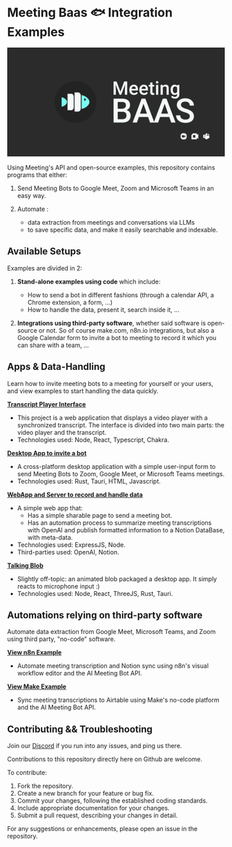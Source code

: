 # Meeting Baas 🐟 Integration Examples
![Header](./GithubPreview.png)

Using Meeting's API and open-source examples, this repository contains programs that either:

1. Send Meeting Bots to Google Meet, Zoom and Microsoft Teams in an easy way.

2. Automate :
    - data extraction from meetings and conversations via LLMs
    - to save specific data, and make it easily searchable and indexable.

## Available Setups

Examples are divided in 2:

1. **Stand-alone examples using code** which include:
    - How to send a bot in different fashions (through a calendar API, a Chrome extension, a form, ...)
    - How to handle the data, present it, search inside it, ...

2. **Integrations using third-party software**, whether said software is open-source or not. So of course make.com, n8n.io integrations, but also a Google Calendar form to invite a bot to meeting to record it which you can share with a team, ...

## Apps & Data-Handling

Learn how to invite meeting bots to a meeting for yourself or your users, and view examples to start handling the data quickly.

**[Transcript Player Interface](./apps/player-interface/)**
- This project is a web application that displays a video player with a synchronized transcript. The interface is divided into two main parts: the video player and the transcript.
- Technologies used: Node, React, Typescript, Chakra.

**[Desktop App to invite a bot](./apps/rust-send-bots-form/)**
- A cross-platform desktop application with a simple user-input form to send Meeting Bots to Zoom, Google Meet, or Microsoft Teams meetings.
- Technologies used: Rust, Tauri, HTML, Javascript.

**[WebApp and Server to record and handle data](./apps/node-js-to-notion-llm-brief/)**
- A simple web app that:
  - Has a simple sharable page to send a meeting bot.
  - Has an automation process to summarize meeting transcriptions with OpenAI and publish formatted information to a Notion DataBase, with meta-data.
- Technologies used: ExpressJS, Node.
- Third-parties used: OpenAI, Notion.

**[Talking Blob](./apps/rust-talking-blob/)**
- Slightly off-topic: an animated blob packaged a desktop app. It simply reacts to microphone input :)
- Technologies used: Node, React, ThreeJS, Rust, Tauri.

## Automations relying on third-party software

Automate data extraction from Google Meet, Microsoft Teams, and Zoom using third party, "no-code" software.

**[View n8n Example](./to-other-apps/meeting-to-notion-with-n8n/)**
- Automate meeting transcription and Notion sync using n8n's visual workflow editor and the AI Meeting Bot API.

**[View Make Example](./to-other-apps/meeting-to-airtable-with-make/)**
- Sync meeting transcriptions to Airtable using Make's no-code platform and the AI Meeting Bot API.

## Contributing && Troubleshooting

Join our [Discord](https://discord.gg/dsvFgDTr6c) if you run into any issues, and ping us there.

Contributions to this repository directly here on Github are welcome.

To contribute:

1. Fork the repository.
2. Create a new branch for your feature or bug fix.
3. Commit your changes, following the established coding standards.
4. Include appropriate documentation for your changes.
5. Submit a pull request, describing your changes in detail.

For any suggestions or enhancements, please open an issue in the repository.
